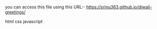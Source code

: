 you can access this file using this URL:- https://srinu363.github.io/diwali-greetings/

html
css
javascript
